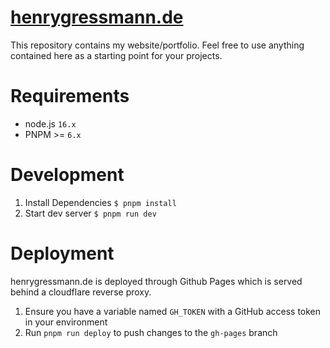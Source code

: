 # [henrygressmann.de](https://henrygressmann.de)

This repository contains my website/portfolio. Feel free to use anything contained here as a starting point for your projects.

# Requirements

- node.js `16.x`
- PNPM >= `6.x`

# Development

1. Install Dependencies `$ pnpm install`
2. Start dev server `$ pnpm run dev`

# Deployment

henrygressmann.de is deployed through Github Pages which is served behind a cloudflare reverse proxy.

1. Ensure you have a variable named `GH_TOKEN` with a GitHub access token in your environment
2. Run `pnpm run deploy` to push changes to the `gh-pages` branch
